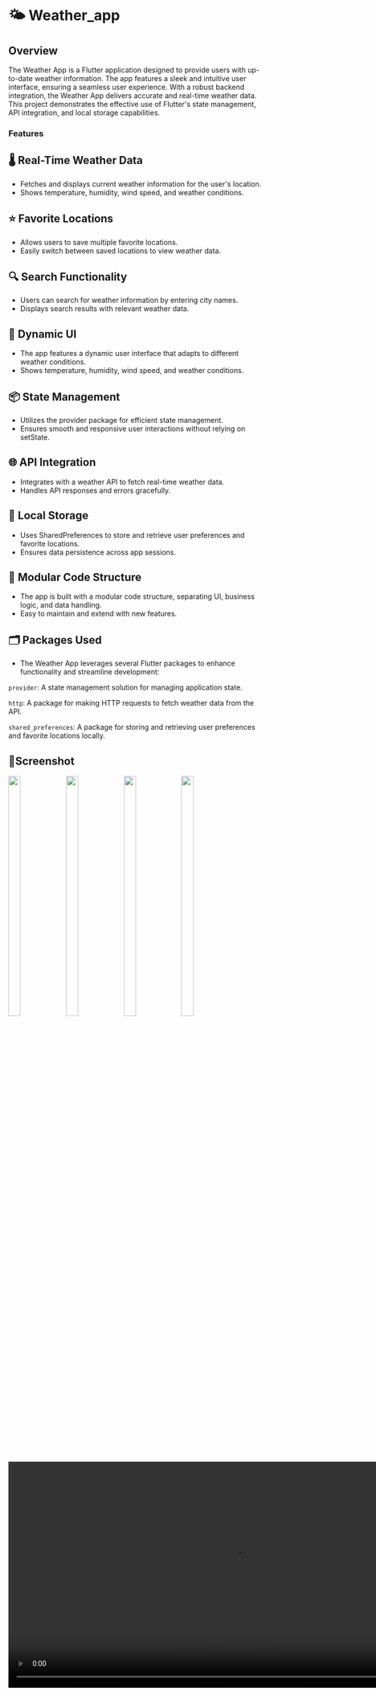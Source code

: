 # 🌤️ Weather_app
## Overview
The Weather App is a Flutter application designed to provide users with up-to-date weather information. The app features a sleek and intuitive user interface, ensuring a seamless user experience. With a robust backend integration, the Weather App delivers accurate and real-time weather data. This project demonstrates the effective use of Flutter's state management, API integration, and local storage capabilities.

### Features
## 🌡️ Real-Time Weather Data
- Fetches and displays current weather information for the user's location.
- Shows temperature, humidity, wind speed, and weather conditions.

## ⭐ Favorite Locations
- Allows users to save multiple favorite locations.
- Easily switch between saved locations to view weather data.

## 🔍 Search Functionality
- Users can search for weather information by entering city names.
- Displays search results with relevant weather data.

## 🎨 Dynamic UI
- The app features a dynamic user interface that adapts to different weather conditions.
- Shows temperature, humidity, wind speed, and weather conditions.

##  📦 State Management
- Utilizes the provider package for efficient state management.
- Ensures smooth and responsive user interactions without relying on setState.

## 🌐 API Integration
- Integrates with a weather API to fetch real-time weather data.
- Handles API responses and errors gracefully.

##  💾 Local Storage
- Uses SharedPreferences to store and retrieve user preferences and favorite locations.
- Ensures data persistence across app sessions.

## 📂 Modular Code Structure
- The app is built with a modular code structure, separating UI, business logic, and data handling.
- Easy to maintain and extend with new features.

## 🗂 Packages Used
- The Weather App leverages several Flutter packages to enhance functionality and streamline development:

`provider`: A state management solution for managing application state.

`http`: A package for making HTTP requests to fetch weather data from the API.

`shared_preferences`: A package for storing and retrieving user preferences and favorite locations locally.

## 📸Screenshot 
<div> 
  <img src = "https://github.com/user-attachments/assets/5af51f6d-3a02-4ad8-b3b5-305aa4268530"  height=35% width=22%  />
   <img src = "https://github.com/user-attachments/assets/1dbf40b0-73cb-47bc-acd1-a68410ef86b4"  height=35% width=22%  />
   <img src = "https://github.com/user-attachments/assets/112c2628-ea97-4f17-8a88-19c02884150a"  height=35% width=22%  />
  <img src = "https://github.com/user-attachments/assets/02c4c7db-772d-4969-adbe-c6a02bccb43e"  height=35% width=22%  />
  <video height="450" src="https://github.com/user-attachments/assets/b3ed5e23-d173-49c8-91eb-7df02c4b59dd" />
</div>





